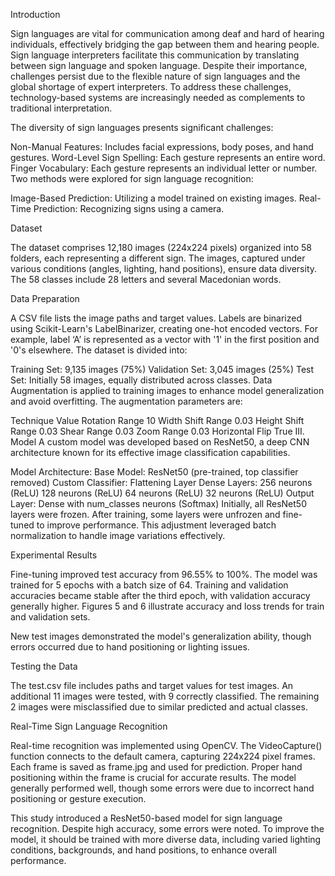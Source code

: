 Introduction

Sign languages are vital for communication among deaf and hard of hearing individuals, effectively bridging the gap between them and hearing people. Sign language interpreters facilitate this communication by translating between sign language and spoken language. Despite their importance, challenges persist due to the flexible nature of sign languages and the global shortage of expert interpreters. To address these challenges, technology-based systems are increasingly needed as complements to traditional interpretation.

The diversity of sign languages presents significant challenges:

Non-Manual Features: Includes facial expressions, body poses, and hand gestures.
Word-Level Sign Spelling: Each gesture represents an entire word.
Finger Vocabulary: Each gesture represents an individual letter or number.
Two methods were explored for sign language recognition:

Image-Based Prediction: Utilizing a model trained on existing images.
Real-Time Prediction: Recognizing signs using a camera.

Dataset

The dataset comprises 12,180 images (224x224 pixels) organized into 58 folders, each representing a different sign. The images, captured under various conditions (angles, lighting, hand positions), ensure data diversity. The 58 classes include 28 letters and several Macedonian words.

Data Preparation

A CSV file lists the image paths and target values. Labels are binarized using Scikit-Learn's LabelBinarizer, creating one-hot encoded vectors. For example, label ‘A’ is represented as a vector with '1' in the first position and '0's elsewhere. The dataset is divided into:

Training Set: 9,135 images (75%)
Validation Set: 3,045 images (25%)
Test Set: Initially 58 images, equally distributed across classes.
Data Augmentation is applied to training images to enhance model generalization and avoid overfitting. The augmentation parameters are:

Technique	Value
Rotation Range	10
Width Shift Range	0.03
Height Shift Range	0.03
Shear Range	0.03
Zoom Range	0.03
Horizontal Flip	True
III. Model
A custom model was developed based on ResNet50, a deep CNN architecture known for its effective image classification capabilities.

Model Architecture:
Base Model: ResNet50 (pre-trained, top classifier removed)
Custom Classifier:
Flattening Layer
Dense Layers:
256 neurons (ReLU)
128 neurons (ReLU)
64 neurons (ReLU)
32 neurons (ReLU)
Output Layer: Dense with num_classes neurons (Softmax)
Initially, all ResNet50 layers were frozen. After training, some layers were unfrozen and fine-tuned to improve performance. This adjustment leveraged batch normalization to handle image variations effectively.

Experimental Results

Fine-tuning improved test accuracy from 96.55% to 100%. The model was trained for 5 epochs with a batch size of 64. Training and validation accuracies became stable after the third epoch, with validation accuracy generally higher. Figures 5 and 6 illustrate accuracy and loss trends for train and validation sets.

New test images demonstrated the model's generalization ability, though errors occurred due to hand positioning or lighting issues.

Testing the Data

The test.csv file includes paths and target values for test images. An additional 11 images were tested, with 9 correctly classified. The remaining 2 images were misclassified due to similar predicted and actual classes.

Real-Time Sign Language Recognition

Real-time recognition was implemented using OpenCV. The VideoCapture() function connects to the default camera, capturing 224x224 pixel frames. Each frame is saved as frame.jpg and used for prediction. Proper hand positioning within the frame is crucial for accurate results. The model generally performed well, though some errors were due to incorrect hand positioning or gesture execution.


This study introduced a ResNet50-based model for sign language recognition. Despite high accuracy, some errors were noted. To improve the model, it should be trained with more diverse data, including varied lighting conditions, backgrounds, and hand positions, to enhance overall performance.

